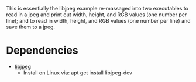 
This is essentially the libjpeg example re-massaged into two executables
to read in a jpeg and print out width, height, and RGB values (one number per line); and to read in width, height, and RGB values (one number per line) and save them to a jpeg. 


# Dependencies

  - [libjpeg](http://libjpeg.sourceforge.net/)
    - Install on Linux via: apt get install libjpeg-dev

